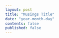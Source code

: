 ```yaml
---
layout: post
title: "Musings Title"
date: "year-month-day"
contents: false
published: false
---
```


<!---  add your title for musings (maybe "first compiler errors") and set the published to 'true' when you want students to see it or if you want to see it in your local server, all dates are numeral, so the only valid date is something like 2021-03-11 for March 11, 2021, keep the double quotes. other than that, the file is .md, so use markdown syntax and latex to write, no html, but you can if you want. --->
